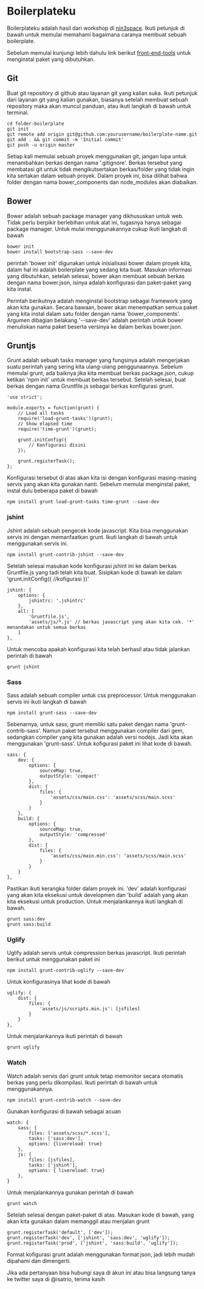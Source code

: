 # Boilerplateku

Boilerplateku adalah hasil dari workshop di [nin3space](http://nin3space.com). Ikuti petunjuk di bawah untuk memulai memahami bagaimana caranya membuat sebuah boilerplate.

Sebelum memulai kunjungi lebih dahulu link berikut [front-end-tools](http://github.com/isatrio/front-end-tools) untuk menginstal paket yang dibutuhkan.

## Git

Buat git repository di github atau layanan git yang kalian suka. Ikuti petunjuk dari layanan git yang kalian gunakan, biasanya setelah membuat sebuah repository maka akan muncul panduan, atau ikuti langkah di bawah untuk terminal.

```
cd folder-boilerplate
git init
git remote add origin git@github.com:yourusername/boilerplate-name.git
git add . && git commit -m 'Initial commit'
git push -u origin master
```

Setiap kali memulai sebuah proyek menggunakan git, jangan lupa untuk menambahkan berkas dengan nama '.gitignore'. Berkas tersebut yang membatasi git untuk tidak mengikutsertakan berkas/folder yang tidak ingin kita sertakan dalam sebuah proyek. Dalam proyek ini, bisa dilihat bahwa folder dengan nama bower_components dan node_modules akan diabaikan.

## Bower

Bower adalah sebuah package manager yang dikhususkan untuk web. Tidak perlu berpikir berlebihan untuk alat ini, tugasnya hanya sebagai package manager. Untuk mulai menggunakannya cukup ikuti langkah di bawah

```
bower init
bower install bootstrap-sass --save-dev
```

perintah 'bower init' digunakan untuk inisialisasi bower dalam proyek kita, dalam hal ini adalah boilerplate yang sedang kita buat. Masukan informasi yang dibutuhkan, setelah selesai, bower akan membuat sebuah berkas dengan nama bower.json, isinya adalah konfigurasi dan paket-paket yang kita instal. 

Perintah berikutnya adalah menginstal bootstrap sebagai framework yang akan kita gunakan. Secara bawaan, bower akan menempatkan semua paket yang kita instal dalam satu folder dengan nama 'bower_components'. Argumen dibagian belakang '--save-dev' adalah perintah untuk bower menuliskan nama paket beserta versinya ke dalam berkas bower.json.

## Gruntjs

Grunt adalah sebuah tasks manager yang fungsinya adalah mengerjakan suatu perintah yang sering kita ulang-ulang penggunaannya. Sebelum memulai grunt, ada baiknya jika kita membuat berkas package.json, cukup ketikan 'npm init' untuk membuat berkas tersebut. Setelah selesai, buat berkas dengan nama Gruntfile.js sebagai berkas konfigurasi grunt.

```
'use strict';

module.exports = function(grunt) {
	// Load all tasks
	require('load-grunt-tasks')(grunt);
	// Show elapsed time
	require('time-grunt')(grunt);

	grunt.initConfig({
		// Konfigurasi disini
	});

	grunt.registerTask();
};
```

Konfigurasi tersebut di atas akan kita isi dengan konfigurasi masing-masing servis yang akan kita gunakan nanti. Sebelum memulai menginstal paket, instal dulu beberapa paket di bawah

```
npm install grunt load-grunt-tasks time-grunt --save-dev
```

### jshint

Jshint adalah sebuah pengecek kode javascript. Kita bisa menggunakan servis ini dengan memanfaatkan grunt. Ikuti langkah di bawah untuk menggunakan servis ini.

```
npm install grunt-contrib-jshint --save-dev
```

Setelah selesai masukan kode konfigurasi jshint ini ke dalam berkas Gruntfile.js yang tadi telah kita buat. Sisipkan kode di bawah ke dalam 'grunt.initConfig({ //kofigurasi })'

```
jshint: {
	options: {
		jshintrc: '.jshintrc'
	},
	all: [
		'Gruntfile.js',
		'assets/js/*.js' // berkas javascript yang akan kita cek. '*' menandakan untuk semua berkas
	]
},
```

Untuk mencoba apakah konfigurasi kita telah berhasil atau tidak jalankan perintah di bawah

```
grunt jshint
```

### Sass

Sass adalah sebuah compiler untuk css preprocessor. Untuk menggunakan servis ini ikuti langkah di bawah

```
npm install grunt-sass --save-dev
```

Sebenarnya, untuk sass, grunt memiliki satu paket dengan nama 'grunt-contrib-sass'. Namun paket tersebut menggunakan compiler dari gem, sedangkan compiler yang kita gunakan adalah versi nodejs. Jadi kita akan menggunakan 'grunt-sass'. Untuk kofigurasi paket ini lihat kode di bawah.

```
sass: {
	dev: {
		options: {
			sourceMap: true,
			outputStyle: 'compact'
		},
		dist: {
			files: {
				'assets/css/main.css': 'assets/scss/main.scss'
			}
		}
	},
	build: {
		options: {
			sourceMap: true,
			outputStyle: 'compressed'
		},
		dist: {
			files: {
				'assets/css/main.min.css': 'assets/scss/main.scss'
			}
		}
	}
},
```

Pastikan ikuti kerangka folder dalam proyek ini. 'dev' adalah konfigurasi yang akan kita eksekusi untuk developmen dan 'build' adalah yang akan kita eksekusi untuk production. Untuk menjalankannya ikuti langkah di bawah.

```
grunt sass:dev
grunt sass:build
```

### Uglify

Uglify adalah servis untuk compression berkas javascript. Ikuti perintah berikut untuk menggunakan paket ini

```
npm install grunt-contrib-uglify --save-dev
```

Untuk konfigurasinya lihat kode di bawah

```
uglify: {
	dist: {
		files: {
			'assets/js/scripts.min.js': [jsfiles]
		}
	}
},
```

Untuk menjalankannya ikuti perintah di bawah

```
grunt uglify
```

### Watch

Watch adalah servis dari grunt untuk tetap memonitor secara otomatis berkas yang perlu dikompilasi. Ikuti perintah di bawah untuk menggunakannya.

```
npm install grunt-contrib-watch --save-dev
```

Gunakan konfigurasi di bawah sebagai acuan

```
watch: {
	sass: {
		files: ['assets/scss/*.scss'],
		tasks: ['sass:dev'],
		options: {livereload: true}
	},
	js: {
		files: [jsfiles],
		tasks: ['jshint'],
		options: { livereload: true}
	},
}
```

Untuk menjalankannya gunakan perintah di bawah

```
grunt watch
```


Setelah selesai dengan paket-paket di atas. Masukan kode di bawah, yang akan kita gunakan dalam memanggil atau menjalan grunt

```
grunt.registerTask('default', ['dev']);
grunt.registerTask('dev', ['jshint', 'sass:dev', 'uglify']);
grunt.registerTask('prod', ['jshint', 'sass:build', 'uglify']);
```

Format kofigurasi grunt adalah menggunakan format json, jadi lebih mudah dipahami dan dimengerti.

Jika ada pertanyaan bisa hubungi saya di akun ini atau bisa langsung tanya ke twitter saya di @isatrio, terima kasih